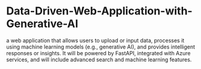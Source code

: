 # Data-Driven-Web-Application-with-Generative-AI
a web application that allows users to upload or input data, processes it using machine learning models (e.g., generative AI), and provides intelligent responses or insights. It will be powered by FastAPI, integrated with Azure services, and will include advanced search and machine learning features.
